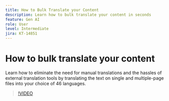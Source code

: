 ```yaml
---
title: How to Bulk Translate your Content
description: Learn how to bulk translate your content in seconds
feature: Gen AI
role: User
level: Intermediate
jira: KT-14851
---
```

# How to bulk translate your content

Learn how to eliminate the need for manual translations and the hassles of external translation tools by translating the text on single and multiple-page files into your choice of 46 languages.

>[!VIDEO](https://video.tv.adobe.com/v/3427023?quality=12&learn=on&hidetitle=true)
